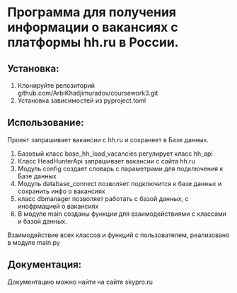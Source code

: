 # Программа для получения информации о вакансиях с платформы hh.ru в России.

## Установка:
1. Клонируйте репозиторий github.com/ArbiKhadjimuradov/coursework3.git
2. Установка зависимостей из pyproject.toml

## Использование: 
Проект запрашивает вакансии с hh.ru и сохраняет в Базе данных.

1) Базовый класс base_hh_load_vacancies регулирует класс hh_api
2) Класс HeadHunterApi запрашивает вакансии с сайта hh.ru
3) Модуль config создает словарь с параметрами для подключения к Базе данных
4) Модуль database_connect позволяет подключится к базе данных и сохранить инфо о вакансиях
5) класс dbmanager позволяет работать с базой данных, с инофрмацией о вакансиях
6) В модуле main созданы функции для взаимодействиями с классами и базой данных.

Взаимодействие всех классов и функций с пользователем, реализовано в модуле main.py

## Документация: 
Документацию можно найти на сайте skypro.ru